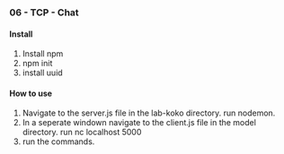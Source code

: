 ### 06 - TCP - Chat

#### Install

1. Install npm
2. npm init 
3. install uuid


#### How to use

1. Navigate to the server.js file in the lab-koko directory. run nodemon.
2. In a seperate windown navigate to the client.js file in the model directory. run nc localhost 5000 
3. run the commands.